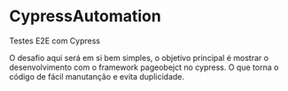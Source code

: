 # CypressAutomation
Testes E2E com Cypress

O desafio aqui será em si bem simples, o objetivo principal é mostrar o desenvolvimento com o framework pageobejct no cypress. O que torna o código de fácil manutanção e evita duplicidade.
